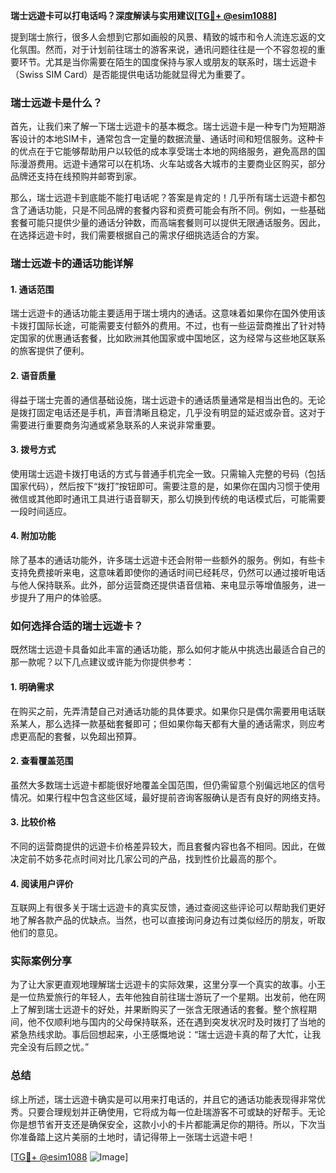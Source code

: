 **瑞士远遊卡可以打电话吗？深度解读与实用建议[[TG💪+ @esim1088](https://t.me/s/esim1088)]**

提到瑞士旅行，很多人会想到它那如画般的风景、精致的城市和令人流连忘返的文化氛围。然而，对于计划前往瑞士的游客来说，通讯问题往往是一个不容忽视的重要环节。尤其是当你需要在陌生的国度保持与家人或朋友的联系时，瑞士远遊卡（Swiss SIM Card）是否能提供电话功能就显得尤为重要了。

### 瑞士远遊卡是什么？

首先，让我们来了解一下瑞士远遊卡的基本概念。瑞士远遊卡是一种专门为短期游客设计的本地SIM卡，通常包含一定量的数据流量、通话时间和短信服务。这种卡的优点在于它能够帮助用户以较低的成本享受瑞士本地的网络服务，避免高昂的国际漫游费用。远遊卡通常可以在机场、火车站或各大城市的主要商业区购买，部分品牌还支持在线预购并邮寄到家。

那么，瑞士远遊卡到底能不能打电话呢？答案是肯定的！几乎所有瑞士远遊卡都包含了通话功能，只是不同品牌的套餐内容和资费可能会有所不同。例如，一些基础套餐可能只提供少量的通话分钟数，而高端套餐则可以提供无限通话服务。因此，在选择远遊卡时，我们需要根据自己的需求仔细挑选适合的方案。

### 瑞士远遊卡的通话功能详解

#### 1. **通话范围**
瑞士远遊卡的通话功能主要适用于瑞士境内的通话。这意味着如果你在国外使用该卡拨打国际长途，可能需要支付额外的费用。不过，也有一些运营商推出了针对特定国家的优惠通话套餐，比如欧洲其他国家或中国地区，这为经常与这些地区联系的旅客提供了便利。

#### 2. **语音质量**
得益于瑞士完善的通信基础设施，瑞士远遊卡的通话质量通常是相当出色的。无论是拨打固定电话还是手机，声音清晰且稳定，几乎没有明显的延迟或杂音。这对于需要进行重要商务沟通或紧急联系的人来说非常重要。

#### 3. **拨号方式**
使用瑞士远遊卡拨打电话的方式与普通手机完全一致。只需输入完整的号码（包括国家代码），然后按下“拨打”按钮即可。需要注意的是，如果你在国内习惯于使用微信或其他即时通讯工具进行语音聊天，那么切换到传统的电话模式后，可能需要一段时间适应。

#### 4. **附加功能**
除了基本的通话功能外，许多瑞士远遊卡还会附带一些额外的服务。例如，有些卡支持免费接听来电，这意味着即使你的通话时间已经耗尽，仍然可以通过接听电话与他人保持联系。此外，部分运营商还提供语音信箱、来电显示等增值服务，进一步提升了用户的体验感。

### 如何选择合适的瑞士远遊卡？

既然瑞士远遊卡具备如此丰富的通话功能，那么如何才能从中挑选出最适合自己的那一款呢？以下几点建议或许能为你提供参考：

#### 1. **明确需求**
在购买之前，先弄清楚自己对通话功能的具体要求。如果你只是偶尔需要用电话联系某人，那么选择一款基础套餐即可；但如果你每天都有大量的通话需求，则应考虑更高配的套餐，以免超出预算。

#### 2. **查看覆盖范围**
虽然大多数瑞士远遊卡都能很好地覆盖全国范围，但仍需留意个别偏远地区的信号情况。如果行程中包含这些区域，最好提前咨询客服确认是否有良好的网络支持。

#### 3. **比较价格**
不同的运营商提供的远遊卡价格差异较大，而且套餐内容也各不相同。因此，在做决定前不妨多花点时间对比几家公司的产品，找到性价比最高的那个。

#### 4. **阅读用户评价**
互联网上有很多关于瑞士远遊卡的真实反馈，通过查阅这些评论可以帮助我们更好地了解各款产品的优缺点。当然，也可以直接询问身边有过类似经历的朋友，听取他们的意见。

### 实际案例分享

为了让大家更直观地理解瑞士远遊卡的实际效果，这里分享一个真实的故事。小王是一位热爱旅行的年轻人，去年他独自前往瑞士游玩了一个星期。出发前，他在网上了解到瑞士远遊卡的好处，并果断购买了一张含无限通话的套餐。整个旅程期间，他不仅顺利地与国内的父母保持联系，还在遇到突发状况时及时拨打了当地的紧急热线求助。事后回想起来，小王感慨地说：“瑞士远遊卡真的帮了大忙，让我完全没有后顾之忧。”

### 总结

综上所述，瑞士远遊卡确实是可以用来打电话的，并且它的通话功能表现得非常优秀。只要合理规划并正确使用，它将成为每一位赴瑞游客不可或缺的好帮手。无论你是想节省开支还是确保安全，这款小小的卡片都能满足你的期待。所以，下次当你准备踏上这片美丽的土地时，请记得带上一张瑞士远遊卡吧！

[[TG💪+ @esim1088](https://t.me/s/esim1088) ![Image](https://i.postimg.cc/4NQfJmqS/Snipaste-2025-05-13-00-14-12.png)]